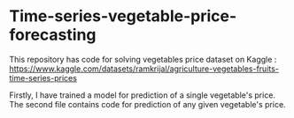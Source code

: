 # Time-series-vegetable-price-forecasting
This repository has code for solving vegetables price dataset on Kaggle : https://www.kaggle.com/datasets/ramkrijal/agriculture-vegetables-fruits-time-series-prices

Firstly, I have trained a model for prediction of a single vegetable's price.
The second file contains code for prediction of any given vegetable's price.
